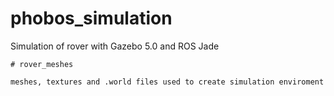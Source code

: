# phobos_simulation

Simulation of rover with Gazebo 5.0 and ROS Jade

    # rover_meshes

    meshes, textures and .world files used to create simulation enviroment

     
